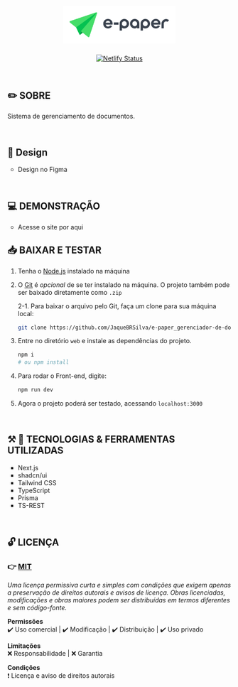 <h1 align="center">
  <img alt="e-paper logo"
    src="./web/public/e-paper_logo.svg"
    width="50%"
    height="50%"
  />
</h1>

<div align="center">

[![Netlify Status](https://api.netlify.com/api/v1/badges/59a9b77e-8f09-4cc9-9673-bf0b867b4b5b/deploy-status)](https://app.netlify.com/sites/epaper-front/deploys)
</div>

<br />

<h2>✏️ SOBRE</h2>
<p>
	Sistema de gerenciamento de documentos. 
</p>

<br />

<h2>🎨 Design</h2>
<ul style="list-style-type:circle">
    <li>
        <a target="_blank" src=""
        >
            Design no Figma
        </a>
    </li>
</ul>

<br />

<h2>💻 DEMONSTRAÇÃO</h2>
<ul style="list-style-type:circle">
    <li>
        <a target="_blank" src="https://epaper-front.netlify.app/"
        >
            Acesse o site por aqui
        </a>
    </li>
</ul>

## 📥 BAIXAR E TESTAR

1. Tenha o [Node.js](https://nodejs.org/en/) instalado na máquina

2. O [Git](https://git-scm.com) é _opcional_ de se ter instalado na máquina. O projeto também pode ser baixado diretamente como `.zip`

    2-1. Para baixar o arquivo pelo Git, faça um clone para sua máquina local:
    
    ```bash
    git clone https://github.com/JaqueBRSilva/e-paper_gerenciador-de-documentos.git
    ``` 

3. Entre no diretório `web` e instale as dependências do projeto.

    ```bash
    npm i
    # ou npm install
    ```

4. Para rodar o Front-end, digite:

    ```bash
    npm run dev
    ```

5. Agora o projeto poderá ser testado, acessando `localhost:3000`

<br />

<h2>⚒️ 🌟 TECNOLOGIAS & FERRAMENTAS UTILIZADAS</h2>
<ul style="list-style-type:square">
    <li>
        <a target="_blank" src="https://nextjs.org/">
            Next.js
        </a>
    </li>
    <li>
        <a target="_blank" src="https://ui.shadcn.com/">
            shadcn/ui
        </a>
    </li>
    <li>
        <a target="_blank" src="https://tailwindcss.com/">
            Tailwind CSS
        </a>
    </li>
    <li>
        <a target="_blank" src="https://www.typescriptlang.org/">
            TypeScript
        </a>
    </li>
    <li>
        <a target="_blank" src="https://www.prisma.io/">
            Prisma
        </a>
    </li>
    <li>
        <a target="_blank" src="https://ts-rest.com/">
            TS-REST
        </a>
    </li>
</ul>

<br />

## 🔓 LICENÇA

### 👉 [MIT](./LICENSE)
_Uma licença permissiva curta e simples com condições que exigem apenas a preservação de direitos autorais e avisos de licença. Obras licenciadas, modificações e obras maiores podem ser distribuídas em termos diferentes e sem código-fonte._

**Permissões** <br/>
 ✔️ Uso comercial | 
 ✔️ Modificação | 
 ✔️ Distribuição | 
 ✔️ Uso privado

**Limitações** <br/>
 ❌ Responsabilidade | 
 ❌ Garantia

**Condições** <br/>
 ❗ Licença e aviso de direitos autorais